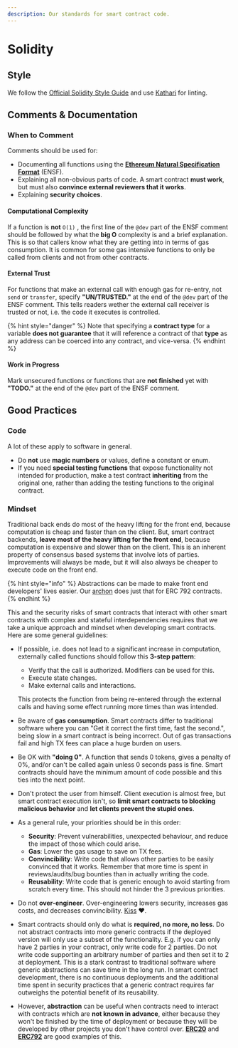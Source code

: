 ```yaml
---
description: Our standards for smart contract code.
---
```


# Solidity

## Style

We follow the [Official Solidity Style Guide](https://solidity.readthedocs.io/en/develop/style-guide.html) and use [Kathari](../kathari.md) for linting.

## Comments & Documentation

### When to Comment

Comments should be used for:

* Documenting all functions using the [**Ethereum Natural Specification Format**](https://github.com/ethereum/wiki/wiki/Ethereum-Natural-Specification-Format) \(ENSF\).
* Explaining all non-obvious parts of code. A smart contract **must work**, but must also **convince external reviewers that it works**.
* Explaining **security choices**.

#### Computational Complexity

If a function is **not** `O(1)` , the first line of the `@dev` part of the ENSF comment should be followed by what the **big O** complexity is and a brief explanation. This is so that callers know what they are getting into in terms of gas consumption. It is common for some gas intensive functions to only be called from clients and not from other contracts.

#### External Trust

For functions that make an external call with enough gas for re-entry, not `send` or `transfer`, specify **"UN/TRUSTED."** at the end of the `@dev` part of the ENSF comment. This tells readers wether the external call receiver is trusted or not, i.e. the code it executes is controlled.

{% hint style="danger" %}
Note that specifying a **contract type** for a variable **does not guarantee** that it will reference a contract of that **type** as any address can be coerced into any contract, and vice-versa.
{% endhint %}

#### Work in Progress

Mark unsecured functions or functions that are **not finished** yet with **"TODO."** at the end of the `@dev` part of the ENSF comment.

## Good Practices

### Code

A lot of these apply to software in general.

* Do **not** use **magic numbers** or values, define a constant or enum.
* If you need **special testing functions** that expose functionality not intended for production, make a test contract **inheriting** from the original one, rather than adding the testing functions to the original contract.

### Mindset

Traditional back ends do most of the heavy lifting for the front end, because computation is cheap and faster than on the client. But, smart contract backends, **leave most of the heavy lifting for the front end**, because computation is expensive and slower than on the client. This is an inherent property of consensus based systems that involve lots of parties. Improvements will always be made, but it will also always be cheaper to execute code on the front end.

{% hint style="info" %}
Abstractions can be made to make front end developers' lives easier. Our [archon](https://github.com/kleros/archon) does just that for ERC 792 contracts.
{% endhint %}

This and the security risks of smart contracts that interact with other smart contracts with complex and stateful interdependencies requires that we take a unique approach and mindset when developing smart contracts. Here are some general guidelines:

* If possible, i.e. does not lead to a significant increase in computation, externally called functions should follow this **3-step pattern**:

  * Verify that the call is authorized. Modifiers can be used for this.
  * Execute state changes.
  * Make external calls and interactions.

  This protects the function from being re-entered through the external calls and having some effect running more times than was intended.

* Be aware of **gas consumption**. Smart contracts differ to traditional software where you can "Get it correct the first time, fast the second.", being slow in a smart contract is being incorrect. Out of gas transactions fail and high TX fees can place a huge burden on users.
* Be OK with **"doing 0"**. A function that sends 0 tokens, gives a penalty of 0%, and/or can't be called again unless 0 seconds pass is fine. Smart contracts should have the minimum amount of code possible and this ties into the next point.
* Don't protect the user from himself. Client execution is almost free, but smart contract execution isn't, so **limit smart contracts to blocking malicious behavior** and **let clients prevent the stupid ones**.
* As a general rule, your priorities should be in this order:
  * **Security**: Prevent vulnerabilities, unexpected behaviour, and reduce the impact of those which could arise.
  * **Gas**: Lower the gas usage to save on TX fees.
  * **Convincibility**: Write code that allows other parties to be easily convinced that it works. Remember that more time is spent in reviews/audits/bug bounties than in actually writing the code.
  * **Reusability**: Write code that is generic enough to avoid starting from scratch every time. This should not hinder the 3 previous priorities.
* Do not **over-engineer**. Over-engineering lowers security, increases gas costs, and decreases convincibility. [Kiss](https://en.wikipedia.org/wiki/KISS_principle) ♥.
* Smart contracts should only do what is **required, no more, no less**. Do not abstract contracts into more generic contracts if the deployed version will only use a subset of the functionality. E.g. if you can only have 2 parties in your contract, only write code for 2 parties. Do not write code supporting an arbitrary number of parties and then set it to 2 at deployment. This is a stark contrast to traditional software where generic abstractions can save time in the long run. In smart contract development, there is no continuous deployments and the additional time spent in security practices that a generic contract requires far outweighs the potential benefit of its reusability.
* However, **abstraction** can be useful when contracts need to interact with contracts which are **not known in advance**, either because they won't be finished by the time of deployment or because they will be developed by other projects you don't have control over. [**ERC20**](https://github.com/ethereum/EIPs/issues/20) and [**ERC792**](https://github.com/ethereum/EIPs/issues/792) are good examples of this.



